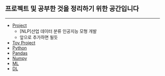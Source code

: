 ## 프로젝트 및 공부한 것을 정리하기 위한 공간입니다
---
* [Project](https://github.com/sikdric/ds_study/tree/main/Project)
  * [NLP]산업 데이터 분류 인공지능 모형 개발
  * 앞으로 추가하면 될듯
* [Toy Project](https://github.com/sikdric/ds_study/tree/main/Toy%20Project)
* [Python](https://github.com/sikdric/ds_study/tree/main/Python)
* [Pandas](https://github.com/sikdric/ds_study/tree/main/Pandas)
* [Numpy](https://github.com/sikdric/ds_study/tree/main/Numpy)
* [ML](https://github.com/sikdric/ds_study/tree/main/ML)
* [DL](https://github.com/sikdric/ds_study/tree/main/DL)
